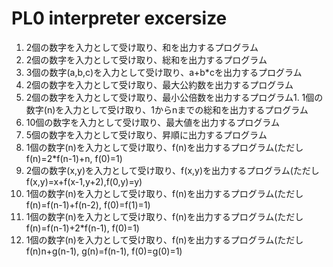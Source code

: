 # PL0 interpreter excersize

1. 2個の数字を入力として受け取り、和を出力するプログラム
2. 2個の数字を入力として受け取り、総和を出力するプログラム
3. 3個の数字(a,b,c)を入力として受け取り、a+b*cを出力するプログラム
4. 2個の数字を入力として受け取り、最大公約数を出力するプログラム
5. 2個の数字を入力として受け取り、最小公倍数を出力するプログラム1. 1個の数字(n)を入力として受け取り、1からnまでの総和を出力するプログラム
6. 10個の数字を入力として受け取り、最大値を出力するプログラム
7. 5個の数字を入力として受け取り、昇順に出力するプログラム
8. 1個の数字(n)を入力として受け取り、f(n)を出力するプログラム(ただし f(n)=2*f(n-1)+n, f(0)=1)
9. 2個の数字(x,y)を入力として受け取り、f(x,y)を出力するプログラム(ただし f(x,y)=x+f(x-1,y+2),f(0,y)=y)
10. 1個の数字(n)を入力として受け取り、f(n)を出力するプログラム(ただし f(n)=f(n-1)+f(n-2), f(0)=f(1)=1)
11. 1個の数字(n)を入力として受け取り、f(n)を出力するプログラム(ただし f(n)=f(n-1)+2*f(n-1), f(0)=1)
12. 1個の数字(n)を入力として受け取り、f(n)を出力するプログラム(ただし f(n)n+g(n-1), g(n)=f(n-1), f(0)=g(0)=1)
